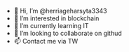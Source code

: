 - 👋 Hi, I’m @herriageharsyta3343
- 👀 I’m interested in blockchain
- 🌱 I’m currently learning IT
- 💞️ I’m looking to collaborate on githud
- 📫 Contact me via TW
